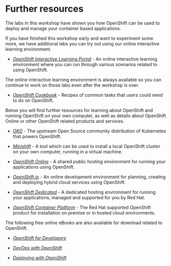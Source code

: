 # Further resources

The labs in this workshop have shown you how OpenShift can be used to deploy and manage your
container based applications.

If you have finished this workshop early and want to experiment some more,
we have additional labs you can try out using our online interactive
learning environment.

* *[OpenShift Interactive Learning Portal](https://learn.openshift.com/)* - An online interactive learning environment where you can run
through various scenarios related to using OpenShift.

The online interactive learning environment is always available so you
can continue to work on those labs even after the workshop is over.

* *[OpenShift Cookbook](http://cookbook.openshift.org/)* - Recipes of common tasks that users could need to do on OpenShift.

Below you will find further resources for learning about OpenShift and
running OpenShift on your own computer, as well as details about OpenShift
Online or other OpenShift related products and services.

* *[OKD](https://www.okd.io/)* - The upstream Open
Source community distribution of Kubernetes that powers OpenShift.

* *[Minishift](https://www.okd.io/minishift/)* - A tool which can
be used to install a local OpenShift cluster on your own computer, running
in a virtual machine.

* *[OpenShift Online](https://manage.openshift.com/)* - A shared public
hosting environment for running your applications using OpenShift.

* *[OpenShift.io](https://openshift.io/)* - An online development
environment for planning, creating and deploying hybrid cloud services
using OpenShift.

* *[OpenShift Dedicated](https://www.openshift.com/dedicated)* - A
dedicated hosting environment for running your applications, managed and
supported for you by Red Hat.

* *[OpenShift Container Platform](https://www.openshift.com/)* - The Red
Hat supported OpenShift product for installation on premise or in hosted
cloud environments.

The following free online eBooks are also available for download related to
OpenShift.

* *[OpenShift for Developers](https://www.openshift.com/for-developers/)*

* *[DevOps with OpenShift](https://www.openshift.com/devops-with-openshift/)*

* *[Deploying with OpenShift](https://www.openshift.com/deploying-to-openshift/)*

